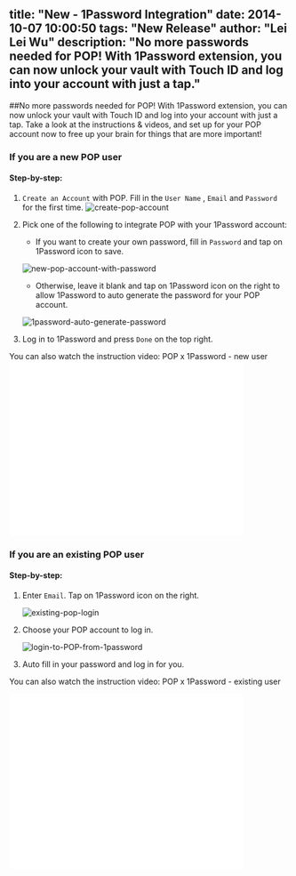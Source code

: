 title: "New - 1Password Integration"
date: 2014-10-07 10:00:50
tags: "New Release"
author: "Lei Lei Wu"
description: "No more passwords needed for POP! With 1Password extension, you can now unlock your vault with Touch ID and log into your account with just a tap."
---

##No more passwords needed for POP!
With 1Password extension, you can now unlock your vault with Touch ID and log into your account with just a tap. Take a look at the instructions & videos, and set up for your POP account now to free up your brain for things that are more important!

### If you are a new POP user

#### Step-by-step:
1.  `Create an Account` with POP. Fill in the `User Name` , `Email` and `Password` for the  first time.
	![create-pop-account](/img/posts/new-1password-integration/create-pop-account.png)

3.  Pick one of the following to integrate POP with your 1Password account:

    - If you want to create your own password, fill in `Password` and tap on 1Password icon to save.

	![new-pop-account-with-password](/img/posts/new-1password-integration/new-pop-account-with-password.png)

	- Otherwise, leave it blank and tap on 1Password icon on the right to allow 1Password to auto generate the password for your POP account.

	![1password-auto-generate-password](/img/posts/new-1password-integration/1password-auto-generate-password.png)

4.  Log in to 1Password and press `Done` on the top right.

You can also watch the instruction video: POP x 1Password - new user <iframe width="420" height="315" src="//www.youtube.com/embed/q_N_a6lhynw" frameborder="0" allowfullscreen></iframe>


### If you are an existing POP user

#### Step-by-step:
1.  Enter `Email`. Tap on 1Password icon on the right.

    ![existing-pop-login](/img/posts/new-1password-integration/existing-pop-login.png)

3.  Choose your POP account to log in.

	![login-to-POP-from-1password](/img/posts/new-1password-integration/login-to-POP-from-1password.png)

4.  Auto fill in your password and log in for you.

You can also watch the instruction video: POP x 1Password - existing user
<iframe width="420" height="315" src="//www.youtube.com/embed/lUc-JBj9rDA" frameborder="0" allowfullscreen></iframe>

